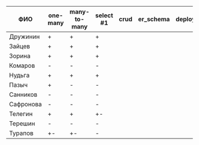 | **ФИО**      | one-many | many-to-many | select #1 | crud | er_schema | deploy |
|--------------|----------|--------------|-----------|------|-----------|--------|
| Дружинин     | +        | +            | +         |      |           |        |
| Зайцев       | +        | +            | +         |      |           |        |
| Зорина       | +        | +            | +         |      |           |        |
| Комаров      | -        | -            | -         |      |           |        |
| Нудьга       | +        | +            | +         |      |           |        |
| Пазыч        | +        | -            | -         |      |           |        |
| Санников     | -        | -            | -         |      |           |        |
| Сафронова    | -        | -            | -         |      |           |        |
| Телегин      | +        | +            | +-        |      |           |        |
| Терешин      | -        | -            | -         |      |           |        |
| Турапов      | +-       | +-           | -         |      |           |        |

